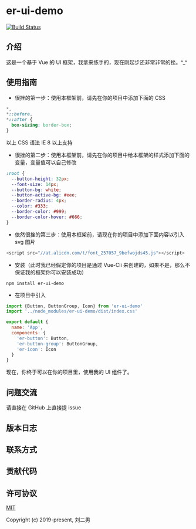# er-ui-demo

[![Build Status](https://travis-ci.com/liuernan/erUI.svg?branch=master)](https://travis-ci.com/liuernan/erUI)

## 介绍

  这是一个基于 Vue 的 UI 框架，我拿来练手的，现在刚起步还非常非常的挫。^_^

## 使用指南

  * 很挫的第一步：使用本框架前，请先在你的项目中添加下面的 CSS
  
  ```CSS
  *,
  *::before,
  *::after {
    box-sizing: border-box;
  }
  ```

  以上 CSS 语法 IE 8 以上支持
  
  * 很挫的第二步：使用本框架前，请先在你的项目中给本框架的样式添加下面的变量，变量值可以自己修改
  
  ```CSS
  :root {
    --button-height: 32px;
    --font-size: 14px;
    --button-bg: white;
    --button-active-bg: #eee;
    --border-radius: 4px;
    --color: #333;
    --border-color: #999;
    --border-color-hover: #666;
  }
  ```
  * 依然很挫的第三步：使用本框架前，请现在你的项目中添加下面内容以引入 svg 图片
  ```javascript
  <script src="//at.alicdn.com/t/font_257057_9befwojds45.js"></script>  
  ```
  * 安装（此时我已经假定你的项目是通过 Vue-Cli 来创建的，如果不是，那么不保证我的框架你可以安装成功）
  ```
  npm install er-ui-demo
  ```
  * 在项目中引入
  ```javascript 1.6
  import {Button, ButtonGroup, Icon} from 'er-ui-demo'
  import '../node_modules/er-ui-demo/dist/index.css'
  
  export default {
    name: 'App',
    components: {
      'er-button': Button,
      'er-button-group': ButtonGroup,
      'er-icon': Icon
    }
  }
  ```
  现在，你终于可以在你的项目里，使用我的 UI 组件了。

## 问题交流

  请直接在 GitHub 上直接提 issue

## 版本日志

## 联系方式

## 贡献代码

## 许可协议
[MIT](http://opensource.org/licenses/MIT)

Copyright (c) 2019-present, 刘二男